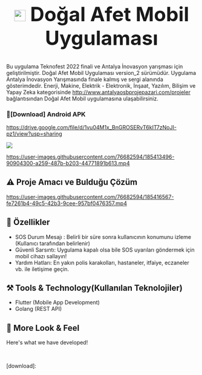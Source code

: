 <h1 align="center" style="font-size: 52px;" ><img height=30 src="https://user-images.githubusercontent.com/76682594/185410353-af3de436-947c-44ee-8fbe-0d9e11da9cb9.png"> Doğal Afet Mobil Uygulaması </h1>

Bu uygulama Teknofest 2022 finali ve Antalya İnovasyon yarışması için geliştirilmiştir. Doğal Afet Mobil Uygulaması version_2 sürümüdür.
Uygulama Antalya İnovasyon Yarışmasında finale kalmış ve sergi alanında gösterimdedir. Enerji, Makine, Elektrik - Elektronik, İnşaat, Yazılım, Bilişim ve Yapay Zeka kategorisinde
http://www.antalyaosbprojepazari.com/projeler bağlantısından Doğal Afet Mobil uygulamasına ulaşabilirsiniz.


###  🔽[Download] Android APK
https://drive.google.com/file/d/1vu04M1x_BnGROSERvT6kIT7zNoJI-pz1/view?usp=sharing


<img src="https://user-images.githubusercontent.com/76682594/185408352-6f3b8715-c3d8-4035-bdac-57b680953d93.png">

https://user-images.githubusercontent.com/76682594/185413496-90904300-a259-487b-b203-44771891b613.mp4


## ⚠️ Proje Amacı ve Bulduğu Çözüm
https://user-images.githubusercontent.com/76682594/185416567-fe7261b4-49c5-42b3-9cee-957bf0476357.mp4


## 📱 Özellikler

- SOS Durum Mesajı : Belirli bir süre sonra kullanıcının konumunu izleme (Kullanıcı tarafından belirlenir)
- Güvenli Sarsıntı: Uygulama kapalı olsa bile SOS uyarıları göndermek için mobil cihazı sallayın!
- Yardım Hatları: En yakın polis karakolları, hastaneler, itfaiye, eczaneler vb. ile iletişime geçin.


## ⚒️ Tools & Technology(Kullanılan Teknolojiler)

- Flutter (Mobile App Development)
- Golang (REST API)

## 👀 More Look & Feel

Here's what we have developed!

<img src="">

<img src="">

<img src="">


[download]:
